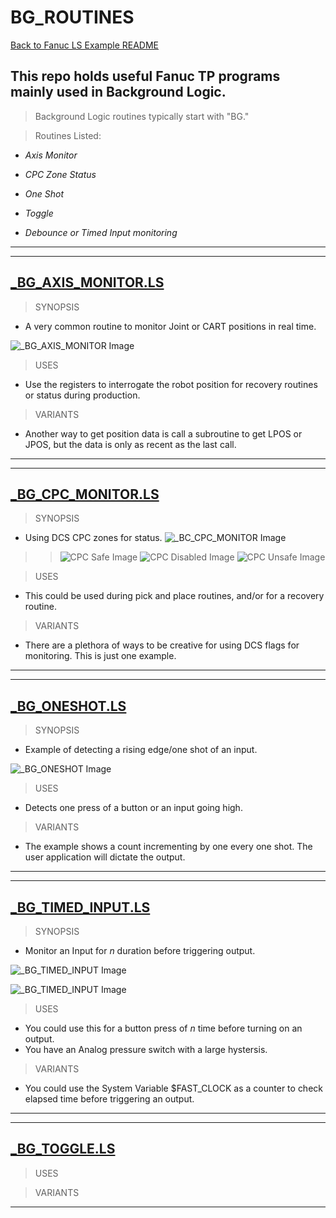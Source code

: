 # BG_ROUTINES
[Back to Fanuc LS Example README](/README.md)
## This repo holds useful Fanuc TP programs mainly used in Background Logic.
>Background Logic routines typically start with "BG."

> Routines Listed:

-  *Axis Monitor*

-  *CPC Zone Status*

-  *One Shot*

- *Toggle*

- *Debounce or Timed Input monitoring*
---
---

## [_BG_AXIS_MONITOR.LS](BG_AXIS_MONITOR.LS)

>SYNOPSIS
- A very common routine to monitor Joint or CART positions in real time.

![_BG_AXIS_MONITOR Image](/Images/AxisMonitor.png)

>USES
- Use the registers to interrogate the robot position for recovery routines or status during production.

>VARIANTS
- Another way to get position data is call a subroutine to get LPOS or JPOS, but the data is only as recent as the last call.
<!--END AXIS MONITOR -->
---
---
## [_BG_CPC_MONITOR.LS](_BG_CPC_MONITOR.LS)
>SYNOPSIS
- Using DCS CPC zones for status.
![_BC_CPC_MONITOR Image](/Images/CPC_Monitor.png)
>> ![CPC Safe Image](/Images/CPC_Safe.png) ![CPC Disabled Image](/Images/CPC_Disabled.png) ![CPC Unsafe Image](/Images/CPC_Unsafe.png)

>USES
- This could be used during pick and place routines, and/or for a recovery routine.
>VARIANTS
- There are a plethora of ways to be creative for using DCS flags for monitoring. This is just one example.
<!--END CPC MONITOR -->
---
---
## [_BG_ONESHOT.LS](_BG_ONESHOT.LS) 
>SYNOPSIS
 - Example of detecting a rising edge/one shot of an input.

![_BG_ONESHOT Image](/Images/OneShot.png)

>USES

- Detects one press of a button or an input going high.  

>VARIANTS

- The example shows a count incrementing by one every one shot.  The user application will dictate the output.
<!--END ONESHOT -->
---
---

## [_BG_TIMED_INPUT.LS](_BG_TIMED_INPUT.LS)
>SYNOPSIS
- Monitor an Input for *n* duration before triggering output.

![_BG_TIMED_INPUT Image](/Images/TimedInput.png)

![_BG_TIMED_INPUT Image](/Images/TimedResult.png)


>USES
- You could use this for a button press of *n* time before turning on an output.
- You have an Analog pressure switch with a large hystersis.  

>VARIANTS
- You could use the System Variable $FAST_CLOCK as a counter to check elapsed time before triggering an output.
<!--END TIMED INPUT -->
---
---
## [_BG_TOGGLE.LS](_BG_TOGGLE.LS)
>USES

>VARIANTS
<!--END TOGGLE -->
---

